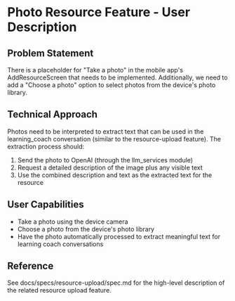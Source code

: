 # Photo Resource Feature - User Description

## Problem Statement
There is a placeholder for "Take a photo" in the mobile app's AddResourceScreen that needs to be implemented. Additionally, we need to add a "Choose a photo" option to select photos from the device's photo library.

## Technical Approach
Photos need to be interpreted to extract text that can be used in the learning_coach conversation (similar to the resource-upload feature). The extraction process should:
1. Send the photo to OpenAI (through the llm_services module)
2. Request a detailed description of the image plus any visible text
3. Use the combined description and text as the extracted text for the resource

## User Capabilities
- Take a photo using the device camera
- Choose a photo from the device's photo library
- Have the photo automatically processed to extract meaningful text for learning coach conversations

## Reference
See docs/specs/resource-upload/spec.md for the high-level description of the related resource upload feature.
